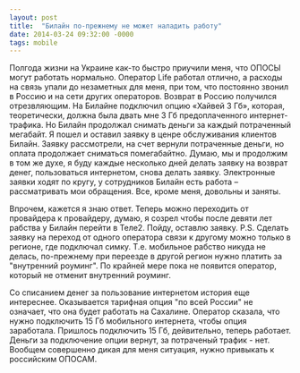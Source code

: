 ```yaml
---
layout: post
title:  "Билайн по-прежнему не может наладить работу"
date: 2014-03-24 09:32:00 -0000
tags: mobile
---
```



Полгода жизни на Украине как-то быстро приучили меня, что ОПОСЫ могут работать нормально.  Оператор Life работал отлично, а расходы на связь упали до незаметных для меня, при том, что постоянно звонил в Россию и на сети других операторов. Возврат в Россию получился отрезвляющим. На Билайне подключил опцию «Хайвей 3 Гб», которая, теоретически, должна была двать мне 3 Гб предоплаченного интернет-трафика. Но Билайн продолжал снимать деньги за каждый потраченный мегабайт. Я пошел и оставил заявку в ценре обслуживания клиентов Билайн. Заявку рассмотрели, на счет вернули потраченные деньги, но оплата продолжает сниматься помегабайтно. Думаю, мы и продолжим в том же духе, я буду каждые несколько дней делать заявку на возврат денег, пользоваться интернетом, снова делать заявку. Электронные заявки ходят по кругу, у сотрудников Билайн есть работа – рассматривать мои обращения. Все, кроме меня, довольны и заняты.

Впрочем, кажется я знаю ответ. Теперь можно переходить от провайдера к провайдеру, думаю, я созрел чтобы после девяти лет рабства у Билайн перейти в Теле2. Пойду, оставлю заявку.
P.S. Сделать заявку на переход от одного оператора связи к другому можно только в регионе, где подключал симку. Т.е. мобильное рабство никуда не делась, по-прежнему при переезде в другой регион нужно платить за "внутренний роуминг". По крайней мере пока не появится оператор, который не отменит внутренний роуминг.

Со списанием денег за пользование интернетом история еще интереснее. Оказывается тарифная опция "по всей России" не означает, что она будет работать на Сахалине. Оператор сказала, что нужно подключить 15 Гб мобильного интернета, чтобы опция заработала. Пришлось подключить 15 Гб, дейвительно, теперь работает. Деньги за подключение опции вернут, за потраченый трафик - нет. Вообщем совершенно дикая для меня ситуация, нужно привыкать к российским ОПОСАМ.